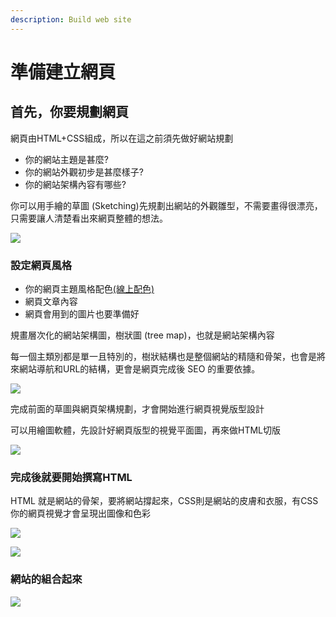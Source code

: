```yaml
---
description: Build web site
---
```


# 準備建立網頁

## 首先，你要規劃網頁

網頁由HTML+CSS組成，所以在這之前須先做好網站規劃

* 你的網站主題是甚麼?
* 你的網站外觀初步是甚麼樣子?
* 你的網站架構內容有哪些?

你可以用手繪的草圖 \(Sketching\)先規劃出網站的外觀雛型，不需要畫得很漂亮，只需要讓人清楚看出來網頁整體的想法。

![](../.gitbook/assets/cao-tu.jpg)

### 設定網頁風格

* 你的網頁主題風格配色[\(線上配色\)](online-color.md)
* 網頁文章內容
* 網頁會用到的圖片也要準備好

規畫層次化的網站架構圖，樹狀圖 \(tree map\)，也就是網站架構內容

每一個主類別都是單一且特別的，樹狀結構也是整個網站的精隨和骨架，也會是將來網站導航和URL的結構，更會是網頁完成後 SEO 的重要依據。

![](../.gitbook/assets/wang-ye-shu-zhuang-tu.jpg)

完成前面的草圖與網頁架構規劃，才會開始進行網頁視覺版型設計

可以用繪圖軟體，先設計好網頁版型的視覺平面圖，再來做HTML切版

![](../.gitbook/assets/index.jpg)

### 完成後就要開始撰寫HTML

HTML 就是網站的骨架，要將網站撐起來，CSS則是網站的皮膚和衣服，有CSS你的網頁視覺才會呈現出圖像和色彩

![](../.gitbook/assets/gu-jia.jpg)

![](../.gitbook/assets/yi-fu.jpg)

### 

### 網站的組合起來

![](../.gitbook/assets/html+css%20%281%29.jpg)

